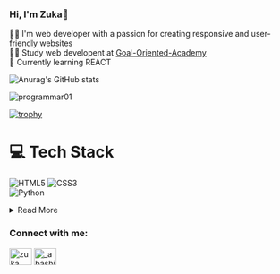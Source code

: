 ### Hi, I'm Zuka:wave:



:technologist: I'm web developer with a passion for creating responsive and user-friendly websites</br>
:student: Study web developent at [Goal-Oriented-Academy](https://www.facebook.com/nika11keshelava)<br/>
:thought_balloon: Currently learning REACT<br/>

![Anurag's GitHub stats]()

<p align="left"> <img src="https://komarev.com/ghpvc/?username=programmar01&label=Profile%20views&color=0e75b6&style=flat" alt="programmar01" /> </p>

[![trophy](https://github-profile-trophy.vercel.app/?username=programmar01&theme=onedark)](https://github.com/ryo-ma/github-profile-trophy)

# :computer: Tech Stack
<!-- Badges from https://github.com/Ileriayo/markdown-badges -->
![HTML5](https://img.shields.io/badge/html5-%23E34F26.svg?style=for-the-badge&logo=html5&logoColor=white)
![CSS3](https://img.shields.io/badge/css3-%231572B6.svg?style=for-the-badge&logo=css3&logoColor=white)
<br/>
![Python](https://img.shields.io/badge/python-3670A0?style=for-the-badge&logo=python&logoColor=ffdd54)

<details>
    <summary>Read More</summary>

    currently I am 15 years old and learning
    how to become best leader and full stack
    developer in GOA (Goal-Oriented-Academy)

</details>

<h3 align="left">Connect with me:</h3>
<p align="left">
<a href="https://www.facebook.com/profile.php?id=100073901881415" target="blank"><img align="center" src="https://raw.githubusercontent.com/rahuldkjain/github-profile-readme-generator/master/src/images/icons/Social/facebook.svg" alt="zuka abashidze" height="30" width="40" /></a>
<a href="https://www.instagram.com/dolidze.mate/" target="blank"><img align="center" src="https://raw.githubusercontent.com/rahuldkjain/github-profile-readme-generator/master/src/images/icons/Social/instagram.svg" alt="_abashidzeee_" height="30" width="40" /></a>
</p>
